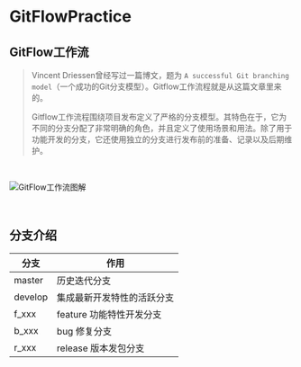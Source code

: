 # GitFlowPractice
## GitFlow工作流

> Vincent Driessen曾经写过一篇博文，题为 `A successful Git branching model`（一个成功的Git分支模型）。Gitflow工作流程就是从这篇文章里来的。
>
> Gitflow工作流程围绕项目发布定义了严格的分支模型。其特色在于，它为不同的分支分配了非常明确的角色，并且定义了使用场景和用法。除了用于功能开发的分支，它还使用独立的分支进行发布前的准备、记录以及后期维护。

<br/>

![GitFlow工作流图解](C:\Users\Administrator\Desktop\GitFlowPractice\Images\git-flow最终图.png)

<br/>

## 分支介绍

| 分支    | 作用                       |
| ------- | -------------------------- |
| master  | 历史迭代分支               |
| develop | 集成最新开发特性的活跃分支 |
| f_xxx   | feature 功能特性开发分支   |
| b_xxx   | bug 修复分支               |
| r_xxx   | release 版本发包分支       |

